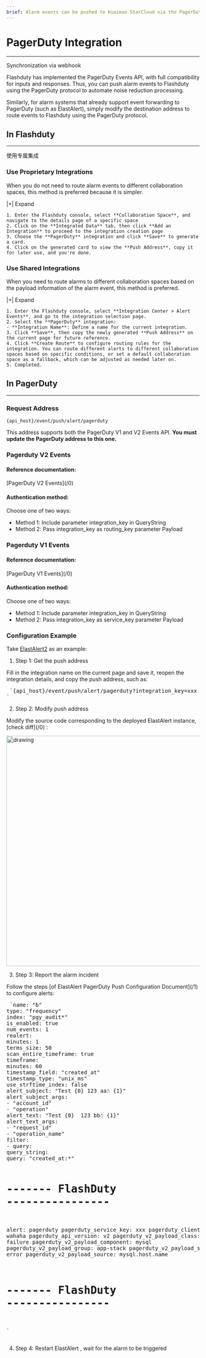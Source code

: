 ```yaml
---
brief: Alarm events can be pushed to Kuaimao StarCloud via the PagerDuty protocol, enabling automated noise reduction in the processing of alarm events
---
```


# PagerDuty Integration

---

Synchronization via webhook

Flashduty has implemented the PagerDuty Events API, with full compatibility for inputs and responses. Thus, you can push alarm events to Flashduty using the PagerDuty protocol to automate noise reduction processing.

Similarly, for alarm systems that already support event forwarding to PagerDuty (such as ElastAlert), simply modify the destination address to route events to Flashduty using the PagerDuty protocol.

## In Flashduty
---
使用专属集成

### Use Proprietary Integrations

When you do not need to route alarm events to different collaboration spaces, this method is preferred because it is simpler.


|+| Expand

    1. Enter the Flashduty console, select **Collaboration Space**, and navigate to the details page of a specific space
    2. Click on the **Integrated Data** tab, then click **Add an Integration** to proceed to the integration creation page
    3. Choose the **PagerDuty** integration and click **Save** to generate a card.
    4. Click on the generated card to view the **Push Address**, copy it for later use, and you're done.

### Use Shared Integrations

When you need to route alarms to different collaboration spaces based on the payload information of the alarm event, this method is preferred.


|+| Expand

    1. Enter the Flashduty console, select **Integration Center > Alert Events**, and go to the integration selection page.
    2. Select the **PagerDuty** integration:
    - **Integration Name**: Define a name for the current integration.
    3. Click **Save**, then copy the newly generated **Push Address** on the current page for future reference.
    4. Click **Create Route** to configure routing rules for the integration. You can route different alerts to different collaboration spaces based on specific conditions, or set a default collaboration space as a fallback, which can be adjusted as needed later on.
    5. Completed.


## In PagerDuty
---
### Request Address

```
{api_host}/event/push/alert/pagerduty
```

This address supports both the PagerDuty V1 and V2 Events API. **You must update the PagerDuty address to this one.**

### Pagerduty V2 Events

<div id="!"><h4>Reference documentation:</h4><p> [PagerDuty V2 Events](/0)</p><h4> Authentication method:</h4><p> Choose one of two ways:</p><ul><li> Method 1: Include parameter integration_key in QueryString</li><li> Method 2: Pass integration_key as routing_key parameter Payload</li></ul></div>

### Pagerduty V1 Events

<div id="!"><h4>Reference documentation:</h4><p> [PagerDuty V1 Events](/0)</p><h4> Authentication method:</h4><p> Choose one of two ways:</p><ul><li> Method 1: Include parameter integration_key in QueryString</li><li> Method 2: Pass integration_key as service_key parameter Payload</li></ul></div>

### Configuration Example

Take [ElastAlert2](https://github.com/jertel/elastalert2) as an example:

<div id="!"><ol><li>Step 1: Get the push address</li></ol><p> Fill in the integration name on the current page and save it, reopen the integration details, and copy the push address, such as:</p><pre> `{api_host}/event/push/alert/pagerduty?integration_key=xxx
`</pre><ol start="2"><li> Step 2: Modify push address</li></ol><p> Modify the source code corresponding to the deployed ElastAlert instance, [check diff](/0) :</p><img alt="drawing" width="600" src="https://fcdoc.github.io/img/bgbLujRxqtPVvOHrDFsFH6pmWYFB9d5p9AT2jnZtlxY.avif"><ol start="3"><li> Step 3: Report the alarm incident</li></ol><p> Follow the steps [of ElastAlert PagerDuty Push Configuration Document](/1) to configure alerts:</p><pre> `name: "b"
type: "frequency"
index: "pgy_audit*"
is_enabled: true
num_events: 1
realert:
minutes: 1
terms_size: 50
scan_entire_timeframe: true
timeframe:
minutes: 60
timestamp_field: "created_at"
timestamp_type: "unix_ms"
use_strftime_index: false
alert_subject: "Test {0} 123 aa☃ {1}"
alert_subject_args:
- "account_id"
- "operation"
alert_text: "Test {0}  123 bb☃ {1}"
alert_text_args:
- "request_id"
- "operation_name"
filter:
- query:
query_string:
query: "created_at:*"

# ------- FlashDuty ----------------
alert: pagerduty
pagerduty_service_key: xxx
pagerduty_client_name: wahaha
pagerduty_api_version: v2
pagerduty_v2_payload_class: ping failure
pagerduty_v2_payload_component: mysql
pagerduty_v2_payload_group: app-stack
pagerduty_v2_payload_severity: error
pagerduty_v2_payload_source: mysql.host.name
# ------- FlashDuty ----------------
`</pre><ol start="4"><li> Step 4: Restart ElastAlert , wait for the alarm to be triggered</li></ol></div>